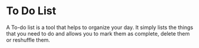 # To Do List

A To-do list is a tool that helps to organize your day. It simply lists the things that you need to do and allows you to mark them as complete, delete them or reshuffle them.

